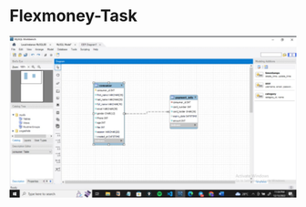 # Flexmoney-Task


![ER-Diagram](https://github.com/ShivamAgarwal-code/Flexmoney-Task/blob/main/image.png)
